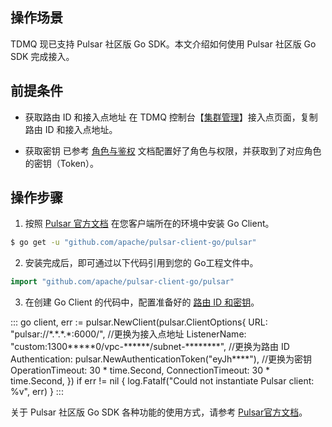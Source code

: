 ## 操作场景

TDMQ 现已支持 Pulsar 社区版 Go SDK。本文介绍如何使用 Pulsar 社区版 Go SDK 完成接入。

## 前提条件[](id:前提条件)
- 获取路由 ID 和接入点地址
在 TDMQ 控制台【[集群管理](https://console.cloud.tencent.com/tdmq/cluster)】接入点页面，复制路由 ID 和接入点地址。

- 获取密钥
已参考 [角色与鉴权](https://cloud.tencent.com/document/product/1179/47543) 文档配置好了角色与权限，并获取到了对应角色的密钥（Token）。

## 操作步骤

1. 按照 [Pulsar 官方文档](http://pulsar.apache.org/docs/en/client-libraries-go/) 在您客户端所在的环境中安装 Go Client。
```sh
$ go get -u "github.com/apache/pulsar-client-go/pulsar"
```

2. 安装完成后，即可通过以下代码引用到您的 Go工程文件中。
```go
import "github.com/apache/pulsar-client-go/pulsar"
```

3. 在创建 Go Client 的代码中，配置准备好的 [路由 ID 和密钥](#前提条件)。
<dx-codeblock>
:::  go
client, err := pulsar.NewClient(pulsar.ClientOptions{
	 URL:               "pulsar://*.*.*.*:6000/", //更换为接入点地址
	 ListenerName:      "custom:1300*****0/vpc-******/subnet-********", //更换为路由 ID
	 Authentication:    pulsar.NewAuthenticationToken("eyJh****"), //更换为密钥
	 OperationTimeout:  30 * time.Second,
	 ConnectionTimeout: 30 * time.Second,
})
if err != nil {
	 log.Fatalf("Could not instantiate Pulsar client: %v", err)
}
:::
</dx-codeblock>
  
关于 Pulsar 社区版 Go SDK 各种功能的使用方式，请参考 [Pulsar官方文档](http://pulsar.apache.org/docs/en/client-libraries-go/)。

